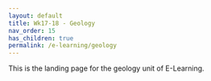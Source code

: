 ```yaml
---
layout: default
title: Wk17-18 - Geology
nav_order: 15
has_children: true
permalink: /e-learning/geology
---
```

This is the landing page for the geology unit of E-Learning.
